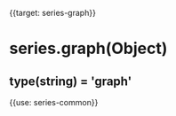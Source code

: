 
{{target: series-graph}}

# series.graph(Object)

## type(string) = 'graph'

{{use: series-common}}
    